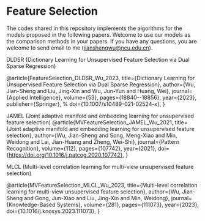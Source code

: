 # Feature Selection

The codes shared in this repository implements the algorithms for the models proposed in the following papers. Welcome to use our models as the comparison methods in your papers. If you have any questions, you are welcome to send email to me (jianshengwu@ncu.edu.cn).  

DLDSR (Dictionary Learning for Unsupervised Feature Selection via Dual Sparse Regression)

@article{FeatureSelection_DLDSR_Wu_2023,
  title={Dictionary Learning for Unsupervised Feature Selection via Dual Sparse Regression},
  author={Wu, Jian-Sheng and Liu, Jing-Xin and Wu, Jun-Yun and Huang, Wei},
  journal={Applied Intelligence},
  volume={53},
  pages={18840--18856},
  year={2023},
  publisher={Springer},
  % doi={10.1007/s10489-021-02524-x},
}

JAMEL (Joint adaptive manifold and embedding learning for unsupervised feature selection) 
@article{MVFeatureSelection_JAMEL_Wu_2021, 
  title={Joint adaptive manifold and embedding learning for unsupervised feature selection}, 
  author={Wu, Jian-Sheng and Song, Meng-Xiao and Min, Weidong and Lai, Jian-Huang and Zheng, Wei-Shi}, 
  journal={Pattern Recognition}, 
  volume={112}, 
  pages={107742}, 
  year={2021}, 
  doi={https://doi.org/10.1016/j.patcog.2020.107742}, 
}

MLCL (Multi-level correlation learning for multi-view unsupervised feature selection)

@article{MVFeatureSelection_MLCL_Wu_2023,
  title={Multi-level correlation learning for multi-view unsupervised feature selection},
  author={Wu, Jian-Sheng and Gong, Jun-Xiao and Liu, Jing-Xin and Min, Weidong},
  journal={Knowledge-Based Systems},
  volume={281},
  pages={111073},
  year={2023},
  doi={10.1016/j.knosys.2023.111073},
}




